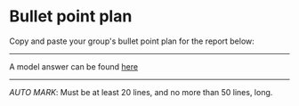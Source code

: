 # Bullet point plan

Copy and paste your group's bullet point plan for the report below:

----

A model answer can be found [here](eg-bullet.md)

----

_AUTO MARK_: Must be at least 20 lines, and no more than 50 lines, long.

